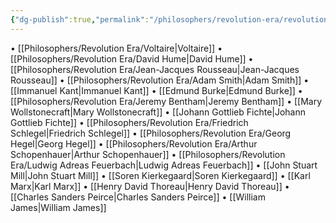 ```yaml
---
{"dg-publish":true,"permalink":"/philosophers/revolution-era/revolution-era/","dgPassFrontmatter":true}
---
```


• [[Philosophers/Revolution Era/Voltaire\|Voltaire]]
• [[Philosophers/Revolution Era/David Hume\|David Hume]]
• [[Philosophers/Revolution Era/Jean-Jacques Rousseau\|Jean-Jacques Rousseau]]
• [[Philosophers/Revolution Era/Adam Smith\|Adam Smith]]
• [[Immanuel Kant\|Immanuel Kant]]
• [[Edmund Burke\|Edmund Burke]]
• [[Philosophers/Revolution Era/Jeremy Bentham\|Jeremy Bentham]]
• [[Mary Wollstonecraft\|Mary Wollstonecraft]]
• [[Johann Gottlieb Fichte\|Johann Gottlieb Fichte]]
• [[Philosophers/Revolution Era/Friedrich Schlegel\|Friedrich Schlegel]]
• [[Philosophers/Revolution Era/Georg Hegel\|Georg Hegel]]
• [[Philosophers/Revolution Era/Arthur Schopenhauer\|Arthur Schopenhauer]]
• [[Philosophers/Revolution Era/Ludwig Adreas Feuerbach\|Ludwig Adreas Feuerbach]]
• [[John Stuart Mill\|John Stuart Mill]]
• [[Soren Kierkegaard\|Soren Kierkegaard]]
• [[Karl Marx\|Karl Marx]]
• [[Henry David Thoreau\|Henry David Thoreau]]
• [[Charles Sanders Peirce\|Charles Sanders Peirce]] 
• [[William James\|William James]]